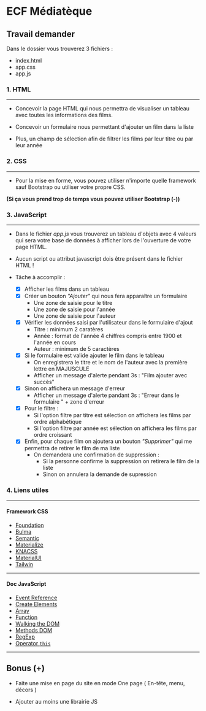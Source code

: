 # ECF Médiatèque

## Travail demander

Dans le dossier vous trouverez 3 fichiers :
- index.html
- app.css
- app.js

### 1. HTML
---

- Concevoir la page HTML qui nous permettra de visualiser un tableau avec toutes les informations des films.

- Concevoir un formulaire nous permettant d'ajouter un film dans la liste

- Plus, un champ de sélection afin de filtrer les films par leur titre ou par leur année

### 2. CSS
---

- Pour la mise en forme, vous pouvez utiliser n'importe quelle framework sauf Bootstrap ou utiliser votre propre CSS.

**(Si ça vous prend trop de temps vous pouvez utiliser Bootstrap (-))**

### 3. JavaScript
---

- Dans le fichier *app.js* vous trouverez un tableau d'objets avec 4 valeurs qui sera votre base de données à afficher lors de l'ouverture de votre page HTML.

- Aucun script ou attribut javascript dois être présent dans le fichier HTML !

- Tâche à accomplir :
    - [x] Afficher les films dans un tableau
    - [x] Créer un bouton *"Ajouter"* qui nous fera apparaître un formulaire
        - Une zone de saisie pour le titre
        - Une zone de saisie pour l'année
        - Une zone de saisie pour l'auteur
    - [x] Vérifier les données saisi par l'utilisateur dans le formulaire d'ajout
        - Titre : minimum 2 caratères
        - Année : format de l'année 4 chiffres compris entre 1900 et l'année en cours
        - Auteur : minimum de 5 caractères 
    - [x] Si le formulaire est valide ajouter le film dans le tableau
        - On enregistrera le titre et le nom de l'auteur avec la première lettre en MAJUSCULE
        - Afficher un message d'alerte pendant 3s : "Film ajouter avec succès"
    - [x] Sinon on affichera un message d'erreur
        - Afficher un message d'alerte pandant 3s : "Erreur dans le formulaire " + zone d'erreur
    - [x] Pour le filtre :
        - Si l'option filtre par titre est sélection on affichera les films par ordre alphabétique
        - Si l'option filtre par année est sélection on affichera les films par ordre croissant
    - [x] Enfin, pour chaque film on ajoutera un bouton *"Supprimer"* qui me permettra de retirer le film de ma liste
        - On demandera une confirmation de suppression :
            - Si la personne confirme la suppression on retirera le film de la liste
            - Sinon on annulera la demande de supression

### 4. Liens utiles
---
#### Framework CSS

- [Foundation](https://foundation.zurb.com/)
- [Bulma](https://bulma.io/)
- [Semantic](https://semantic-ui.com/)
- [Materialize](http://materializecss.com/)
- [KNACSS](https://knacss.com/)
- [MaterialUI](http://www.material-ui.com/#/)
- [Tailwin](https://tailwindcss.com/)
---

#### Doc JavaScript
- [Event Reference](https://developer.mozilla.org/en-US/docs/Web/Events)
- [Create Elements](https://developer.mozilla.org/en-US/docs/Web/API/Document/createElement)
- [Array](https://developer.mozilla.org/en-US/docs/Web/JavaScript/Reference/Global_Objects/Array)
- [Function](https://developer.mozilla.org/en-US/docs/Glossary/Function)
- [Walking the DOM](https://javascript.info/dom-navigation)
- [Methods DOM](https://developer.mozilla.org/en-US/docs/Web/API/Document/createElement#See_also)
- [RegExp](https://developer.mozilla.org/en-US/docs/Web/JavaScript/Reference/Global_Objects/RegExp)
- [Operator `this`](https://developer.mozilla.org/en-US/docs/Web/JavaScript/Reference/Operators/this)
---

## Bonus (+)

- Faite une mise en page du site en mode One page ( En-tête, menu, décors )

- Ajouter au moins une librairie JS
